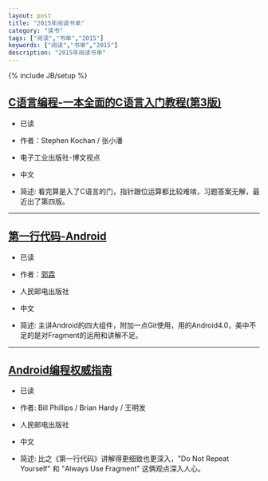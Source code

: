 ```yaml
---
layout: post
title: "2015年阅读书单"
category: "读书"
tags: ["阅读","书单","2015"]
keywords: ["阅读","书单","2015"]
description: "2015年阅读书单"
---
```


{% include JB/setup %}

## [C语言编程-一本全面的C语言入门教程(第3版)](https://book.douban.com/subject/1786294/)

- 已读

- 作者：Stephen Kochan / 张小潘

- 电子工业出版社-博文视点

- 中文
      
- 简述: 看完算是入了C语言的门，指针跟位运算都比较难啃，习题答案无解，最近出了第四版。

---

## [第一行代码-Android](https://book.douban.com/subject/25942191/)

- 已读

- 作者：[郭霖](http://my.csdn.net/sinyu890807)

- 人民邮电出版社

- 中文
      
- 简述: 主讲Android的四大组件，附加一点Git使用，用的Android4.0，美中不足的是对Fragment的运用和讲解不足。

---

## [Android编程权威指南](http://www.ituring.com.cn/book/1063)

- 已读

- 作者: Bill Phillips / Brian Hardy / 王明发

- 人民邮电出版社

- 中文

- 简述: 比之《第一行代码》讲解得更细致也更深入，"Do Not Repeat Yourself" 和 "Always Use Fragment" 这俩观点深入人心。

